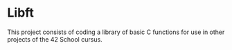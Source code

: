 # Libft
This project consists of coding a library of basic C functions for use in other projects of the 42 School cursus.

